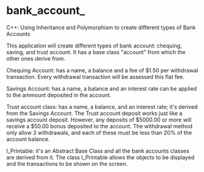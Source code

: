 # bank_account_
C++: Using Inheritance and Polymorphism to create different types of Bank Accounts

This application will create different types of bank account: chequing, saving, and trust account.
It has a base class "account" from which the other ones derive from.

Chequing Account: has a name, a balance and a fee of $1.50 per withdrawal transaction. Every withdrawal transaction will be assessed this flat fee.

Savings Account: has a name, a balance and an interest rate can be applied to the ammount deposited in the account.

Trust account class: has a name, a balance, and an interest rate; it's derived from the Savings Account. The Trust account deposit works just like a savings account deposit. However, any deposits of $5000.00 or more will receive a $50.00 bonus deposited to the account. The withdrawal method only allow 3 withdrawals, and each of these must be less than 20% of the account balance.

I_Printable: it's an Abstract Base Class and all the bank accounts classes are derived from it. The class I_Printable allows the objects to be displayed and the transactions to be shown on the screen.
